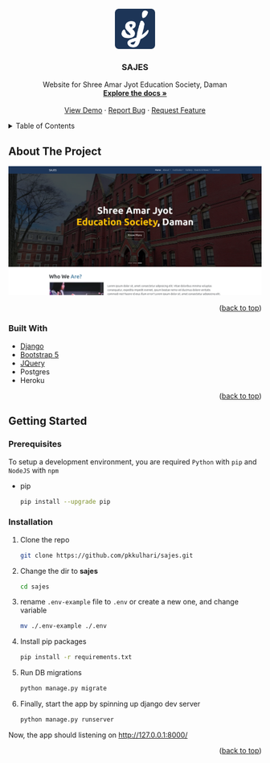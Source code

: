 <!-- PROJECT LOGO -->
<br />
<div align="center">
  <a href="https://github.com/pkkulhari/sajes">
    <img src="public/images/logo.png" alt="Logo" width="80" height="80">
  </a>

<h3 align="center">SAJES</h3>

  <p align="center">
    Website for Shree Amar Jyot Education Society, Daman
    <br />
    <a href="https://github.com/pkkulhari/sajes/README.md"><strong>Explore the docs »</strong></a>
    <br />
    <br />
    <a href="https://sajes.herokuapp.com/">View Demo</a>
    ·
    <a href="https://github.com/pkkulhari/sajes/issues">Report Bug</a>
    ·
    <a href="https://github.com/pkkulhari/sajes/issues">Request Feature</a>
  </p>
</div>

<!-- TABLE OF CONTENTS -->
<details>
  <summary>Table of Contents</summary>
  <ol>
    <li>
      <a href="#about-the-project">About The Project</a>
      <ul>
        <li><a href="#built-with">Built With</a></li>
      </ul>
    </li>
    <li>
      <a href="#getting-started">Getting Started</a>
      <ul>
        <li><a href="#prerequisites">Prerequisites</a></li>
        <li><a href="#installation">Installation</a></li>
      </ul>
    </li>
  </ol>
</details>

<!-- ABOUT THE PROJECT -->

## About The Project

[![Product Name Screen Shot][product-screenshot]](https://sajes.praveen.ninja/)

<p align="right">(<a href="#top">back to top</a>)</p>

### Built With

- [Django](https://www.djangoproject.com/)
- [Bootstrap 5](https://getbootstrap.com)
- [JQuery](https://jquery.com)
- Postgres
- Heroku

<p align="right">(<a href="#top">back to top</a>)</p>

<!-- GETTING STARTED -->

## Getting Started

### Prerequisites

To setup a development environment, you are required `Python` with `pip` and `NodeJS` with `npm`

- pip

  ```sh
  pip install --upgrade pip
  ```

### Installation

1. Clone the repo
   ```sh
   git clone https://github.com/pkkulhari/sajes.git
   ```
2. Change the dir to **sajes**
   ```sh
   cd sajes
   ```
3. rename `.env-example` file to `.env` or create a new one, and change variable
   ```sh
   mv ./.env-example ./.env
   ```
4. Install pip packages

   ```sh
   pip install -r requirements.txt
   ```

5. Run DB migrations
   ```sh
   python manage.py migrate
   ```
6. Finally, start the app by spinning up django dev server
   ```sh
   python manage.py runserver
   ```

Now, the app should listening on http://127.0.0.1:8000/

<p align="right">(<a href="#top">back to top</a>)</p>

<!-- MARKDOWN LINKS & IMAGES -->
<!-- https://www.markdownguide.org/basic-syntax/#reference-style-links -->

[product-screenshot]: public/images/screenshot.png
